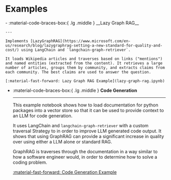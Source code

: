# Examples

<div class="grid cards" markdown>
-   :material-code-braces-box:{ .lg .middle } __Lazy Graph RAG__

    ---

    Implements [LazyGraphRAG](https://www.microsoft.com/en-us/research/blog/lazygraphrag-setting-a-new-standard-for-quality-and-cost/) using LangChain and `langchain-graph-retriever`.

    It loads Wikipedia articles and traverses based on links ("mentions") and named entities (extracted from the content). It retrieves a large number of articles, groups them by community, and extracts claims from each community. The best claims are used to answer the question.

    [:material-fast-forward: Lazy Graph RAG Example](lazy-graph-rag.ipynb)

-   :material-code-braces-box:{ .lg .middle } __Code Generation__

    ---
    This example notebook shows how to load documentation for python packages into a
    vector store so that it can be used to provide context to an LLM for code generation.

    It uses LangChain and `langchain-graph-retriever` with a custom traversal Strategy
    to in order to improve LLM generated code output. It shows that using GraphRAG can
    provide a significant increase in quality over using either a LLM alone or standard
    RAG.

    GraphRAG is traverses through the documentation in a way similar to how a
    software engineer would, in order to determine how to solve a coding problem.

    [:material-fast-forward: Code Generation Example](code-generation.ipynb)
</div>
